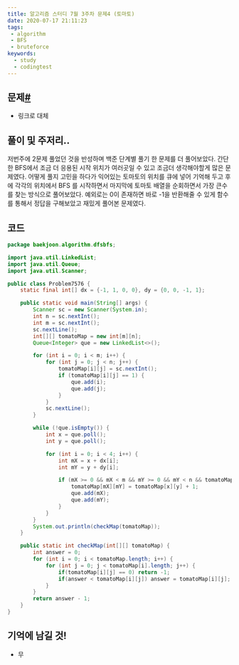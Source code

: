 ```yaml
---
title: 알고리즘 스터디 7월 3주차 문제4 (토마토)
date: 2020-07-17 21:11:23
tags:
 - algorithm
 - BFS
 - bruteforce
keywords:
  - study
  - codingtest
---
```


## 문제[#](https://www.acmicpc.net/problem/7576)

- 링크로 대체

## 풀이 및 주저리..

저번주에 2문제 풀었던 것을 반성하며 백준 단계별 풀기 한 문제를 더 풀어보았다. 간단한 BFS에서 조금 더 응용된 시작 위치가 여러곳일 수 있고 조금더 생각해야할게 많은 문제였다. 어떻게 풀지 고민을 하다가 익어있는 토마토의 위치를 큐에 넣어 기억해 두고 후에 각각의 위치에서 BFS 를 시작하면서 마지막에 토마토 배열을 순회하면서 가장 큰수를 찾는 방식으로 풀어보았다. 예외로는 0이 존재하면 바로 -1을 반환해줄 수 있게 함수를 통해서 정답을 구해보았고 재밌게 풀어본 문제였다.

## 코드

```java
package baekjoon.algorithm.dfsbfs;

import java.util.LinkedList;
import java.util.Queue;
import java.util.Scanner;

public class Problem7576 {
    static final int[] dx = {-1, 1, 0, 0}, dy = {0, 0, -1, 1};

    public static void main(String[] args) {
        Scanner sc = new Scanner(System.in);
        int n = sc.nextInt();
        int m = sc.nextInt();
        sc.nextLine();
        int[][] tomatoMap = new int[m][n];
        Queue<Integer> que = new LinkedList<>();

        for (int i = 0; i < m; i++) {
            for (int j = 0; j < n; j++) {
                tomatoMap[i][j] = sc.nextInt();
                if (tomatoMap[i][j] == 1) {
                    que.add(i);
                    que.add(j);
                }
            }
            sc.nextLine();
        }

        while (!que.isEmpty()) {
            int x = que.poll();
            int y = que.poll();

            for (int i = 0; i < 4; i++) {
                int mX = x + dx[i];
                int mY = y + dy[i];

                if (mX >= 0 && mX < m && mY >= 0 && mY < n && tomatoMap[mX][mY] == 0) {
                    tomatoMap[mX][mY] = tomatoMap[x][y] + 1;
                    que.add(mX);
                    que.add(mY);
                }
            }
        }
        System.out.println(checkMap(tomatoMap));
    }

    public static int checkMap(int[][] tomatoMap) {
        int answer = 0;
        for (int i = 0; i < tomatoMap.length; i++) {
            for (int j = 0; j < tomatoMap[i].length; j++) {
                if(tomatoMap[i][j] == 0) return -1;
                if(answer < tomatoMap[i][j]) answer = tomatoMap[i][j];
            }
        }
        return answer - 1;
    }
}

```

## 기억에 남길 것!

- 무
